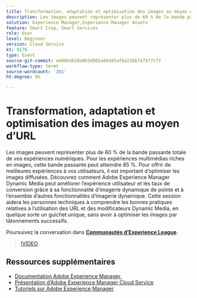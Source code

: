 ```yaml
---
title: Transformation, adaptation et optimisation des images au moyen d’URL
description: Les images peuvent représenter plus de 60 % de la bande passante totale de vos expériences numériques. Pour les expériences multimédias riches en images, cette bande passante peut atteindre 85 %. Pour offrir de meilleures expériences à vos utilisateurs, il est important d’optimiser les images diffusées. Découvrez comment Adobe Experience Manager Dynamic Media peut améliorer l’expérience utilisateur et les taux de conversion grâce à sa fonctionnalité d’imagerie dynamique de pointe et à l’ensemble d’autres fonctionnalités d’imagerie dynamique. Cette session aidera les personnes techniques à comprendre les bonnes pratiques relatives à l’utilisation des URL et des modificateurs Dynamic Media, en quelque sorte un guichet unique, sans avoir à optimiser les images par tâtonnements successifs.
solution: Experience Manager,Experience Manager Assets
feature: Smart Crop, Smart Services
role: User
level: Beginner
version: Cloud Service
kt: 9176
type: Event
source-git-commit: edd0bdb28a9b3d065a64a95af6a216b747577c77
workflow-type: tm+mt
source-wordcount: '261'
ht-degree: 9%

---
```


# Transformation, adaptation et optimisation des images au moyen d’URL

Les images peuvent représenter plus de 60 % de la bande passante totale de vos expériences numériques. Pour les expériences multimédias riches en images, cette bande passante peut atteindre 85 %. Pour offrir de meilleures expériences à vos utilisateurs, il est important d’optimiser les images diffusées. Découvrez comment Adobe Experience Manager Dynamic Media peut améliorer l’expérience utilisateur et les taux de conversion grâce à sa fonctionnalité d’imagerie dynamique de pointe et à l’ensemble d’autres fonctionnalités d’imagerie dynamique. Cette session aidera les personnes techniques à comprendre les bonnes pratiques relatives à l’utilisation des URL et des modificateurs Dynamic Media, en quelque sorte un guichet unique, sans avoir à optimiser les images par tâtonnements successifs.

Poursuivez la conversation dans **[Communautés d’Experience League](https://adobe.ly/3F58miP)**.

>[!VIDEO](https://video.tv.adobe.com/v/337847/?quality=12&learn=on&hidetitle=true)

## Ressources supplémentaires

- [Documentation Adobe Experience Manager ](https://experienceleague.adobe.com/docs/experience-manager-cloud-service.html?lang=fr)
- [Présentation d’Adobe Experience Manager Cloud Service](https://experienceleague.adobe.com/docs/experience-manager-cloud-service/overview/home.html?lang=fr)
- [Tutoriels sur Adobe Experience Manager](https://experienceleague.adobe.com/docs/experience-manager-tutorials.html?lang=fr)
